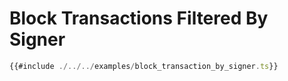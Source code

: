 # Block Transactions Filtered By Signer

```ts
{{#include ./../../examples/block_transaction_by_signer.ts}}
```
